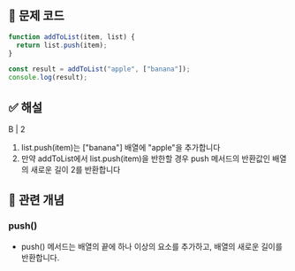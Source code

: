 ## 🔎 문제 코드

```js
function addToList(item, list) {
  return list.push(item);
}

const result = addToList("apple", ["banana"]);
console.log(result);
```

## ✅ 해설

B | 2

1. list.push(item)는 ["banana"] 배열에 "apple"을 추가합니다
2. 만약 addToList에서 list.push(item)을 반한할 경우 push 메서드의 반환값인 배열의 새로운 길이 2를 반환합니다

## 🧠 관련 개념

### push()

- push() 메서드는 배열의 끝에 하나 이상의 요소를 추가하고, 배열의 새로운 길이를 반환합니다.
